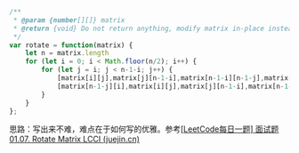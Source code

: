 ```js
/**
 * @param {number[][]} matrix
 * @return {void} Do not return anything, modify matrix in-place instead.
 */
var rotate = function(matrix) {
    let n = matrix.length
    for (let i = 0; i < Math.floor(n/2); i++) {
        for (let j = i; j < n-1-i; j++) {
            [matrix[i][j],matrix[j][n-1-i],matrix[n-1-i][n-1-j],matrix[n-1-j][i]] = 
            [matrix[n-1-j][i],matrix[i][j],matrix[j][n-1-i],matrix[n-1-i][n-1-j]]
        }
    }
};  
```

思路：写出来不难，难点在于如何写的优雅。参考[[LeetCode每日一题\] 面试题 01.07. Rotate Matrix LCCI (juejin.cn)](https://juejin.cn/post/6958714194971590686/)